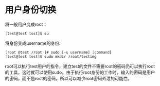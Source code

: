 #  用户身份切换

将一般用户变成root：

```
[test@test test]$ su
```

将身份变成username的身份:

```
[root @test /root ]# sudo [-u username] [command]
[test@test test]$ sudo mkdir /root/testing
```

root可以执行test用户的指令，建立test的文件不需要root的密码仍可以执行root的工具，这时就可以使用sudo。由于执行root身份的工作时，输入的密码是用户的密码，而不是root的密码，所以可以减少root密码外泄的可能性。
